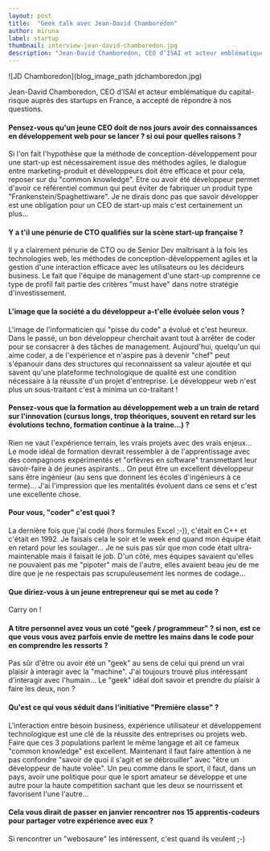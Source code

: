 ```yaml
---
layout: post
title:  "Geek talk avec Jean-David Chamboredon"
author: miruna
label: startup
thumbnail: interview-jean-david-chamboredon.jpg
description: "Jean-David Chamboredon, CEO d’ISAI et acteur emblématique du capital-risque auprès des startups en France, a accepté de répondre à nos questions."
---
```


![JD Chamboredon](blog_image_path jdchamboredon.jpg)

Jean-David Chamboredon, CEO d’ISAI et acteur emblématique du capital-risque auprès des startups en France, a accepté de répondre à nos questions.

#### Pensez-vous qu'un jeune CEO doit de nos jours avoir des connaissances en développement web pour se lancer ? si oui pour quelles raisons ?

Si l'on fait l'hypothèse que la méthode de conception-développement pour une start-up est nécessairement issue des méthodes agiles, le dialogue entre marketing-produit et développeurs doit être efficace et pour cela, reposer sur du "common knowledge". Etre ou avoir été développeur permet d'avoir ce référentiel commun qui peut éviter de fabriquer un produit type "Frankenstein/Spaghettiware". Je ne dirais donc pas que savoir développer est une obligation pour un CEO de start-up mais c'est certainement un plus...

#### Y a t'il une pénurie de CTO qualifiés sur la scène start-up française ?
Il y a clairement pénurie de CTO ou de Senior Dev maîtrisant à la fois les technologies web, les méthodes de conception-développement agiles et la gestion d'une interaction efficace avec les utilisateurs ou les décideurs business. Le fait que l'équipe de management d'une start-up comprenne ce type de profil fait partie des critères "must have" dans notre stratégie d'investissement.</p>

#### L'image que la société a du développeur a-t'elle évoluée selon vous ?
L'image de l'informaticien qui "pisse du code" a évolué et c'est heureux. Dans le passé, un bon développeur cherchait avant tout à arrêter de coder pour se consacrer à des tâches de management. Aujourd'hui, quelqu'un qui aime coder, a de l'expérience et n'aspire pas à devenir "chef" peut s'épanouir dans des structures qui reconnaissent sa valeur ajoutée et qui savent qu'une plateforme technologique de qualité est une condition nécessaire à la réussite d'un projet d'entreprise. Le développeur web n'est plus un sous-traitant c'est à minima un co-traitant !</p>

#### Pensez-vous que la formation au développement web a un train de retard sur l'innovation (cursus longs, trop théoriques, souvent en retard sur les évolutions techno, formation continue à la traine...) ?
Rien ne vaut l'expérience terrain, les vrais projets avec des vrais enjeux... Le mode idéal de formation devrait ressembler à de l'apprentissage avec des compagnons expérimentés et "orfèvres en software" transmettant leur savoir-faire à de jeunes aspirants... On peut être un excellent développeur sans être ingénieur (au sens que donnent les écoles d'ingénieurs à ce terme)... J'ai l'impression que les mentalités évoluent dans ce sens et c'est une excellente chose.</p>

#### Pour vous, "coder" c'est quoi ?
La dernière fois que j'ai codé (hors formules Excel ;-)), c'était en C++ et c'était en 1992. Je faisais cela le soir et le week end quand mon équipe était en retard pour les soulager... Je ne suis pas sûr que mon code était ultra-maintenable mais il faisait le job. D'un côté, mes équipes savaient qu'elles ne pouvaient pas me "pipoter" mais de l'autre, elles avaient beau jeu de me dire que je ne respectais pas scrupuleusement les normes de codage... </p>

#### Que diriez-vous à un jeune entrepreneur qui se met au code ?
Carry on !</p>

#### A titre personnel avez vous un coté "geek / programmeur" ? si non, est ce que vous vous avez parfois envie de mettre les mains dans le code pour en comprendre les ressorts ?
Pas sûr d'être ou avoir été un "geek" au sens de celui qui prend un vrai plaisir à interagir avec la "machine". J'ai toujours trouvé plus intéressant d'interagir avec l'humain... Le "geek" idéal doit savoir et prendre du plaisir à faire les deux, non ?</p>


#### Qu'est ce qui vous séduit dans l'initiative "Première classe" ?
L'interaction entre besoin business, expérience utilisateur et développement technologique est une clé de la réussite des entreprises ou projets web. Faire que ces 3 populations parlent le même langage et ait ce fameux "common knowledge" est excellent. Maintenant il faut faire attention à ne pas confondre "savoir de quoi il s'agit et se débrouiller" avec "être un développeur de haute volée". Un peu comme dans le sport, il faut, dans un pays, avoir une politique pour que le sport amateur se développe et une autre pour la haute compétition sachant que les deux se nourrissent et favorisent l'une l'autre...</p>


#### Cela vous dirait de passer en janvier rencontrer nos 15 apprentis-codeurs pour partager votre expérience avec eux ?
Si rencontrer un "webosaure" les intéressent, c'est quand ils veulent ;-)</p>




